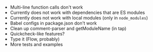 * Multi-line function calls don't work
* Currently does not work with dependencies that are ES modules
* Currently does not work with local modules (only in `node_modules`)
* Babel configs in package.json don't work
* Clean up comment-parser and getModuleName (in tap)
* Quickcheck-like features?
* Type it (Flow, probably)
* More tests and examples
